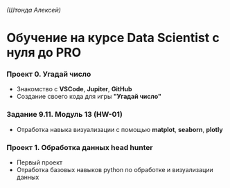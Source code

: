 _(Штонда Алексей)_
# Обучение на курсе **Data Scientist с нуля до PRO** 
 
### Проект 0. Угадай число  
- Знакомство с **VSCode**, **Jupiter**, **GitHub** 
- Создание своего кода для игры **"Угадай число"** 

### Задание 9.11. Модуль 13 (HW-01)  
- Отработка навыка визуализации с помощью **matplot**, **seaborn**, **plotly** 

### Проект 1. Обработка данных head hunter  
- Первый проект
- Отработка базовых навыков python по обработке и визуализации данных 
